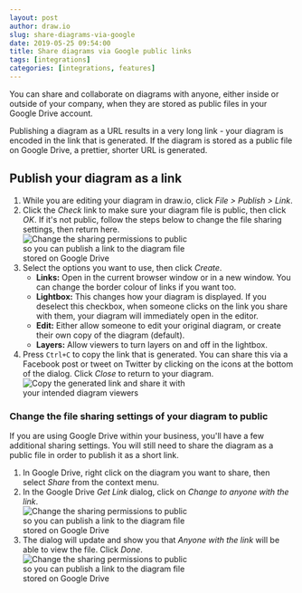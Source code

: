 ```yaml
---
layout: post
author: draw.io
slug: share-diagrams-via-google
date: 2019-05-25 09:54:00
title: Share diagrams via Google public links
tags: [integrations]
categories: [integrations, features]
---
```


You can share and collaborate on diagrams with anyone, either inside or outside of your company, when they are stored as public files in your Google Drive account.

Publishing a diagram as a URL results in a very long link - your diagram is encoded in the link that is generated. If the diagram is stored as a public file on Google Drive, a prettier, shorter URL is generated.

## Publish your diagram as a link

1. While you are editing your diagram in draw.io, click _File > Publish > Link_.
2. Click the _Check_ link to make sure your diagram file is public, then click _OK_. If it's not public, follow the steps below to change the file sharing settings, then return here.  <br /><img src="/assets/img/blog/google-drive-publish-link2.png" style="width=100%;max-width:300px;height:auto;" alt="Change the sharing permissions to public so you can publish a link to the diagram file stored on Google Drive">
3. Select the options you want to use, then click _Create_.
   * **Links:** Open in the current browser window or in a new window. You can change the border colour of links if you want too.
   * **Lightbox:** This changes how your diagram is displayed. If you deselect this checkbox, when someone clicks on the link you share with them, your diagram will immediately open in the editor.
   * **Edit:** Either allow someone to edit your original diagram, or create their own copy of the diagram (default).
   * **Layers:** Allow viewers to turn layers on and off in the lightbox.
4. Press ``Ctrl+C`` to copy the link that is generated. You can share this via a Facebook post or tweet on Twitter by clicking on the icons at the bottom of the dialog. Click _Close_ to return to your diagram.
<br /><img src="/assets/img/blog/google-drive-published-link.png" style="width=100%;max-width:300px;height:auto;" alt="Copy the generated link and share it with your intended diagram viewers">

### Change the file sharing settings of your diagram to public

If you are using Google Drive within your business, you'll have a few additional sharing settings. You will still need to share the diagram as a public file in order to publish it as a short link.
1. In Google Drive, right click on the diagram you want to share, then select _Share_ from the context menu.
2. In the Google Drive _Get Link_ dialog, click on _Change to anyone with the link_.
<br /><img src="/assets/img/blog/google-drive-get-link-dialog.png" style="width=100%;max-width:300px;height:auto;" alt="Change the sharing permissions to public so you can publish a link to the diagram file stored on Google Drive">
3. The dialog will update and show you that _Anyone with the link_ will be able to view the file. Click _Done_.
<br /><img src="/assets/img/blog/google-drive-get-link-dialog2.png" style="width=100%;max-width:300px;height:auto;" alt="Change the sharing permissions to public so you can publish a link to the diagram file stored on Google Drive">
